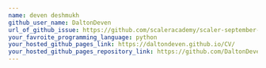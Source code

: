 ```yaml
---
name: deven deshmukh
github_user_name: DaltonDeven
url_of_github_issue: https://github.com/scaleracademy/scaler-september-open-source-challenge/issues/60
your_favroite_programming_language: python
your_hosted_github_pages_link: https://daltondeven.github.io/CV/
your_hosted_github_pages_repository_link: https://github.com/DaltonDeven/CV
---
```

